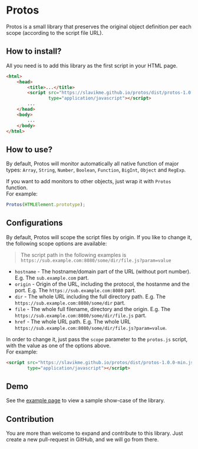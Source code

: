 Protos
======

Protos is a small library that preserves the original object definition per each scope (according to the script file URL).

How to install?
---------------
All you need is to add this library as the first script in your HTML page.

```html
<html>
    <head>
        <title>...</title>
        <script src="https://slavikme.github.io/protos/dist/protos-1.0.0-min.js" 
                type="application/javascript"></script>
        ...
    </head>
    <body>
        ...
    </body>
</html>
```

How to use?
-----------
By default, Protos will monitor automatically all native function of major types: `Array`, `String`, `Number`, `Boolean`, `Function`, `BigInt`, `Object` and `RegExp`.

If you want to add monitors to other objects, just wrap it with `Protos` function.  
For example:
```js
Protos(HTMLElement.prototype);
```

Configurations
--------------
By default, Protos will scope the script files by origin. If you like to change it, the following scope options are available:
> The script path in the following examples is `https://sub.example.com:8080/some/dir/file.js?param=value`  
 - `hostname` - The hostname/domain part of the URL (without port number). E.g. The `sub.example.com` part.
 - `origin` - Origin of the URL, including the protocol, the hostanme and the port. E.g. The `https://sub.example.com:8080` part.
 - `dir` - The whole URL including the full directory path. E.g. The `https://sub.example.com:8080/some/dir` part.
 - `file` - The whole full filename, directory and the origin. E.g. The `https://sub.example.com:8080/some/dir/file.js` part.
 - `href` - The whole URL path. E.g. The whole URL `https://sub.example.com:8080/some/dir/file.js?param=value`. 

In order to change it, just pass the `scope` parameter to the `protos.js` script, with the value as one of the options above.  
For example:
```html
<script src="https://slavikme.github.io/protos/dist/protos-1.0.0-min.js?scope=file" 
        type="application/javascript"></script>
``` 

Demo
----
See the [example page](https://slavikme.github.io/protos/example/) to view a sample show-case of the library. 

Contribution
------------
You are more than welcome to expand and contribute to this library.
Just create a new pull-request in GitHub, and we will go from there. 
